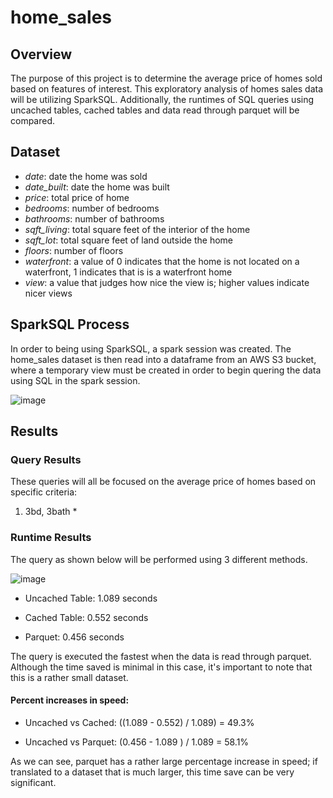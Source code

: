 # home_sales

## Overview
The purpose of this project is to determine the average price of homes sold based on features of interest. This exploratory analysis of homes sales data will be utilizing SparkSQL. Additionally, the runtimes of SQL queries using uncached tables, cached tables and data read through parquet will be compared. 

## Dataset 
* _date_: date the home was sold
* _date_built_: date the home was built
* _price_: total price of home
* _bedrooms_: number of bedrooms
* _bathrooms_: number of bathrooms
* _sqft_living_: total square feet of the interior of the home
* _sqft_lot_: total square feet of land outside the home
* _floors_: number of floors
* _waterfront_: a value of 0 indicates that the home is not located on a waterfront, 1 indicates that is is a waterfront home
* _view_: a value that judges how nice the view is; higher values indicate nicer views

## SparkSQL Process
In order to being using SparkSQL, a spark session was created. The home_sales dataset is then read into a dataframe from an AWS S3 bucket, where a temporary view must be created in order to begin quering the data using SQL in the spark session.

![image](https://user-images.githubusercontent.com/114107454/235787818-0b623342-ddd3-49db-95f2-50f6c6052ae9.png)

## Results

### Query Results
These queries will all be focused on the average price of homes based on specific criteria:
1.  3bd, 3bath
    *
    
    
### Runtime Results
The query as shown below will be performed using 3 different methods.

![image](https://user-images.githubusercontent.com/114107454/235789219-e5fbefba-0567-4c84-bb34-8cb0cdce4197.png)

* Uncached Table: 
1.089 seconds

* Cached Table:
0.552 seconds

* Parquet:
0.456 seconds

The query is executed the fastest when the data is read through parquet. Although the time saved is minimal in this case, it's important to note that this is a rather small dataset. 

#### Percent increases in speed:
* Uncached vs Cached: ((1.089 - 0.552) / 1.089) = 49.3%

* Uncached vs Parquet: (0.456 - 1.089 ) / 1.089 = 58.1% 

As we can see, parquet has a rather large percentage increase in speed; if translated to a dataset that is much larger, this time save can be very significant.



